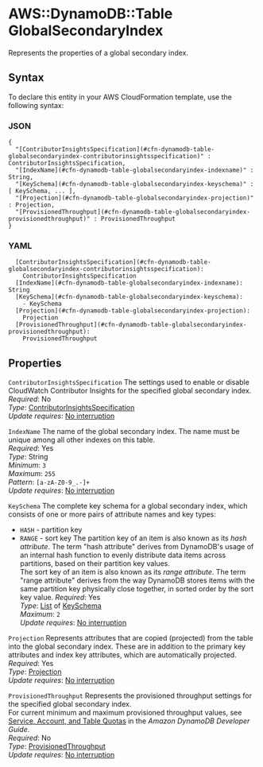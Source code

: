# AWS::DynamoDB::Table GlobalSecondaryIndex<a name="aws-properties-dynamodb-table-globalsecondaryindex"></a>

Represents the properties of a global secondary index\.

## Syntax<a name="aws-properties-dynamodb-table-globalsecondaryindex-syntax"></a>

To declare this entity in your AWS CloudFormation template, use the following syntax:

### JSON<a name="aws-properties-dynamodb-table-globalsecondaryindex-syntax.json"></a>

```
{
  "[ContributorInsightsSpecification](#cfn-dynamodb-table-globalsecondaryindex-contributorinsightsspecification)" : ContributorInsightsSpecification,
  "[IndexName](#cfn-dynamodb-table-globalsecondaryindex-indexname)" : String,
  "[KeySchema](#cfn-dynamodb-table-globalsecondaryindex-keyschema)" : [ KeySchema, ... ],
  "[Projection](#cfn-dynamodb-table-globalsecondaryindex-projection)" : Projection,
  "[ProvisionedThroughput](#cfn-dynamodb-table-globalsecondaryindex-provisionedthroughput)" : ProvisionedThroughput
}
```

### YAML<a name="aws-properties-dynamodb-table-globalsecondaryindex-syntax.yaml"></a>

```
  [ContributorInsightsSpecification](#cfn-dynamodb-table-globalsecondaryindex-contributorinsightsspecification): 
    ContributorInsightsSpecification
  [IndexName](#cfn-dynamodb-table-globalsecondaryindex-indexname): String
  [KeySchema](#cfn-dynamodb-table-globalsecondaryindex-keyschema): 
    - KeySchema
  [Projection](#cfn-dynamodb-table-globalsecondaryindex-projection): 
    Projection
  [ProvisionedThroughput](#cfn-dynamodb-table-globalsecondaryindex-provisionedthroughput): 
    ProvisionedThroughput
```

## Properties<a name="aws-properties-dynamodb-table-globalsecondaryindex-properties"></a>

`ContributorInsightsSpecification`  <a name="cfn-dynamodb-table-globalsecondaryindex-contributorinsightsspecification"></a>
The settings used to enable or disable CloudWatch Contributor Insights for the specified global secondary index\.  
*Required*: No  
*Type*: [ContributorInsightsSpecification](aws-properties-dynamodb-table-contributorinsightsspecification.md)  
*Update requires*: [No interruption](https://docs.aws.amazon.com/AWSCloudFormation/latest/UserGuide/using-cfn-updating-stacks-update-behaviors.html#update-no-interrupt)

`IndexName`  <a name="cfn-dynamodb-table-globalsecondaryindex-indexname"></a>
The name of the global secondary index\. The name must be unique among all other indexes on this table\.  
*Required*: Yes  
*Type*: String  
*Minimum*: `3`  
*Maximum*: `255`  
*Pattern*: `[a-zA-Z0-9_.-]+`  
*Update requires*: [No interruption](https://docs.aws.amazon.com/AWSCloudFormation/latest/UserGuide/using-cfn-updating-stacks-update-behaviors.html#update-no-interrupt)

`KeySchema`  <a name="cfn-dynamodb-table-globalsecondaryindex-keyschema"></a>
The complete key schema for a global secondary index, which consists of one or more pairs of attribute names and key types:  
+  `HASH` \- partition key
+  `RANGE` \- sort key
The partition key of an item is also known as its *hash attribute*\. The term "hash attribute" derives from DynamoDB's usage of an internal hash function to evenly distribute data items across partitions, based on their partition key values\.  
The sort key of an item is also known as its *range attribute*\. The term "range attribute" derives from the way DynamoDB stores items with the same partition key physically close together, in sorted order by the sort key value\.
*Required*: Yes  
*Type*: [List](aws-properties-dynamodb-table-keyschema.md) of [KeySchema](aws-properties-dynamodb-table-keyschema.md)  
*Maximum*: `2`  
*Update requires*: [No interruption](https://docs.aws.amazon.com/AWSCloudFormation/latest/UserGuide/using-cfn-updating-stacks-update-behaviors.html#update-no-interrupt)

`Projection`  <a name="cfn-dynamodb-table-globalsecondaryindex-projection"></a>
Represents attributes that are copied \(projected\) from the table into the global secondary index\. These are in addition to the primary key attributes and index key attributes, which are automatically projected\.   
*Required*: Yes  
*Type*: [Projection](aws-properties-dynamodb-table-projection.md)  
*Update requires*: [No interruption](https://docs.aws.amazon.com/AWSCloudFormation/latest/UserGuide/using-cfn-updating-stacks-update-behaviors.html#update-no-interrupt)

`ProvisionedThroughput`  <a name="cfn-dynamodb-table-globalsecondaryindex-provisionedthroughput"></a>
Represents the provisioned throughput settings for the specified global secondary index\.  
For current minimum and maximum provisioned throughput values, see [Service, Account, and Table Quotas](https://docs.aws.amazon.com/amazondynamodb/latest/developerguide/Limits.html) in the *Amazon DynamoDB Developer Guide*\.  
*Required*: No  
*Type*: [ProvisionedThroughput](aws-properties-dynamodb-table-provisionedthroughput.md)  
*Update requires*: [No interruption](https://docs.aws.amazon.com/AWSCloudFormation/latest/UserGuide/using-cfn-updating-stacks-update-behaviors.html#update-no-interrupt)